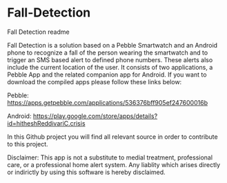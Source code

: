 Fall-Detection
==============

Fall Detection readme

Fall Detection is a solution based on a Pebble Smartwatch and an Android phone to recognize a fall of the person wearing the smartwatch and to trigger an SMS based alert to defined phone numbers. These alerts also include the current location of the user.
It consists of two applications, a Pebble App and the related companion app for Android.
If you want to download the compiled apps please follow these links below:

Pebble: https://apps.getpebble.com/applications/536376bff905ef247600016b

Android: https://play.google.com/store/apps/details?id=hitheshReddivariC.crisis

In this Github project you will find all relevant source in order to contribute to this project.

Disclaimer: This app is not a substitute to medial treatment, professional care, or a professional home alert system. Any liablity which arises directly or indirictly by using this software is hereby disclaimed.

